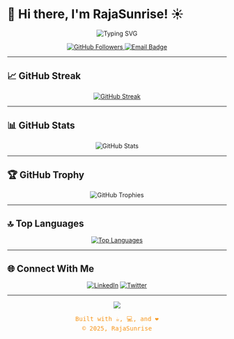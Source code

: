 # 👋 Hi there, I'm RajaSunrise! ☀️

<p align="center">
  <img src="https://readme-typing-svg.demolab.com?font=Fira+Code&size=26&pause=1000&color=F7971E&center=true&vCenter=true&width=435&lines=Welcome+to+my+GitHub!;I+am+Backend+Enginer+." alt="Typing SVG" />
</p>

<p align="center">
  <a href="https://github.com/RajaSunrise">
    <img src="https://img.shields.io/github/followers/RajaSunrise?label=Follow&style=social" alt="GitHub Followers" />
  </a>
  <a href="mailto: indra020204@gmail.com">
    <img src="https://img.shields.io/badge/Contact-Email-orange?logo=gmail&style=for-the-badge" alt="Email Badge" />
  </a>
</p>

---

## 📈 GitHub Streak

<p align="center">
  <a href="https://git.io/streak-stats">
    <img src="https://github-readme-streak-stats.herokuapp.com?user=RajaSunrise&theme=dark&stroke=F7971E&hide_border=true" alt="GitHub Streak" />
  </a>
</p>

---

## 📊 GitHub Stats

<p align="center">
  <img src="https://github-readme-stats.vercel.app/api?username=RajaSunrise&show_icons=true&theme=dark&text_color=F7971E&icon_color=F7971E&hide_border=true" alt="GitHub Stats" />
</p>

---

## 🏆 GitHub Trophy
<p align="center">
  <img src="https://github-profile-trophy.vercel.app/?username=RajaSunrise&column=3&theme=radical&bg_color=00000000&title_color=F7971E&icon_color=F7971E" alt="GitHub Trophies"/>
</p>

---

## 🔝 Top Languages

<p align="center">
  <a href="https://git.io/top-langs">
    <img src="https://github-readme-stats.vercel.app/api/top-langs/?username=RajaSunrise&langs_count=5&hide=javascript,html,php,coffeescript,css,Dockerfile,c,C++,jupyter%20notebook&theme=dark&text_color=F7971E&icon_color=F7971E&hide_border=true" alt="Top Languages" />
  </a>
</p>

---

## 🌐 Connect With Me

<p align="center">
  <a href="https://www.linkedin.com/in/indra-aryadi-961a98243"><img src="https://img.shields.io/badge/LinkedIn-F7971E?logo=linkedin&style=for-the-badge&logoColor=white" alt="LinkedIn"></a>
  <a href="https://twitter.com/indra-aryadi"><img src="https://img.shields.io/badge/Twitter-F7971E?logo=twitter&style=for-the-badge&logoColor=white" alt="Twitter"></a>
</p>

---

<div align="center">
  <img src="https://capsule-render.vercel.app/api?type=waving&color=gradient&height=100&section=footer"/>
  <p style="font-family: monospace; font-size: 14px; color: #F7971E;">
    Built with ☕, 💻, and ❤️<br/>
    © 2025, RajaSunrise
  </p>
</div>
